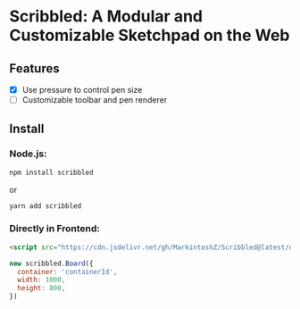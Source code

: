 # Scribbled: A Modular and Customizable Sketchpad on the Web

## Features
- [x] Use pressure to control pen size
- [ ] Customizable toolbar and pen renderer

## Install

### Node.js:
```bash
npm install scribbled
```
or
```bash
yarn add scribbled
```

### Directly in Frontend:
```html
<script src="https://cdn.jsdelivr.net/gh/MarkintoshZ/Scribbled@latest/dist/scribbled.min.js">
```
```javascript
new scribbled.Board({
  container: 'containerId',
  width: 1000,
  height: 800,
})
```
